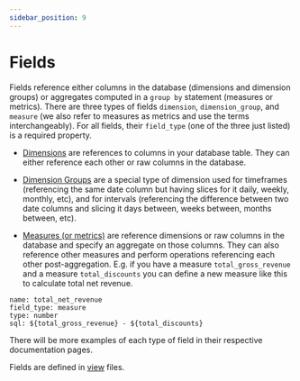 ```yaml
---
sidebar_position: 9
---
```


# Fields

Fields reference either columns in the database (dimensions and dimension groups) or aggregates computed in a `group by` statement (measures or metrics). There are three types of fields `dimension`, `dimension_group`, and `measure` (we also refer to measures as metrics and use the terms interchangeably). For all fields, their `field_type` (one of the three just listed) is a required property.

- [Dimensions](91_dimension.md) are references to columns in your database table. They can either reference each other or raw columns in the database.

- [Dimension Groups](92_dimension_group.md) are a special type of dimension used for timeframes (referencing the same date column but having slices for it daily, weekly, monthly, etc), and for intervals (referencing the difference between two date columns and slicing it days between, weeks between, months between, etc).

- [Measures (or metrics)](93_measure.md) are reference dimensions or raw columns in the database and specify an aggregate on those columns. They can also reference other measures and perform operations referencing each other post-aggregation. E.g. if you have a measure `total_gross_revenue` and a measure `total_discounts` you can define a new measure like this to calculate total net revenue.
```
name: total_net_revenue
field_type: measure
type: number
sql: ${total_gross_revenue} - ${total_discounts}
```

There will be more examples of each type of field in their respective documentation pages.

Fields are defined in [view](5_view.md) files.
